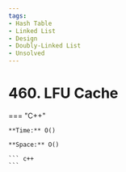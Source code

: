 ```yaml
---
tags:
- Hash Table
- Linked List
- Design
- Doubly-Linked List
- Unsolved
---
```



# 460. LFU Cache

=== "C++"

    **Time:** O()

    **Space:** O()

    ``` c++
    ```